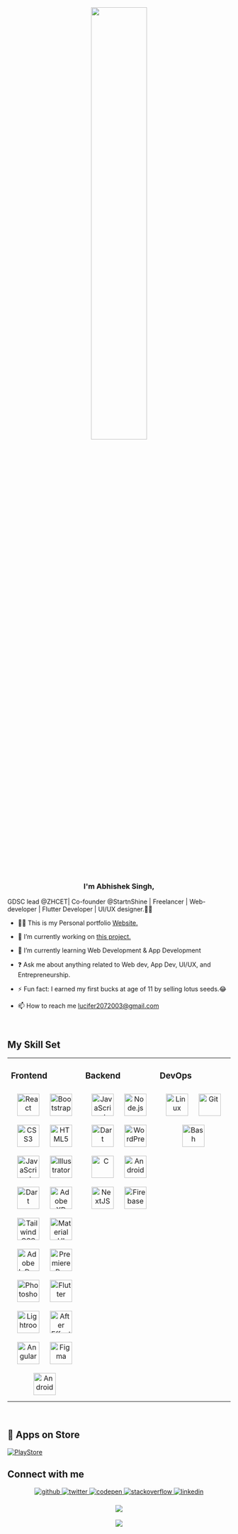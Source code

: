 <div align="center">
<img src="https://user-images.githubusercontent.com/98517363/227380175-923d450b-d608-45fd-8d23-ccc1d26eb83b.gif" align="center" style="width: 50%" />
</div>  
  

### <div align="center">I'm Abhishek Singh, 
GDSC lead @ZHCET| Co-founder @StartnShine | Freelancer | Web-developer | Flutter Developer | UI/UX designer.👨‍💻 </div>  
   - 🙍‍♂ This is my Personal portfolio [Website.](https://abhishek-207.github.io/Abhishek-Singh_portfolio-Website/)
  

- 🔭 I’m currently working on [this project.](https://abhishek-207.github.io/Abhishek-Singh_portfolio-Website/)  
  

- 🌱 I’m currently learning Web Development & App Development



- ❓ Ask me about anything related to Web dev, App Dev, UI/UX, and Entrepreneurship.
  

- ⚡ Fun fact: I earned my first bucks at age of 11 by selling lotus seeds.😂  
  

- 📫 How to reach me lucifer2072003@gmail.com  
  

<br/>  


## My Skill Set  
<table><tr><td valign="top" width="33%">



### Frontend  
<div align="center">  
<a href="https://reactjs.org/" target="_blank"><img style="margin: 10px" src="https://profilinator.rishav.dev/skills-assets/react-original-wordmark.svg" alt="React" height="50" /></a>  
<a href="https://getbootstrap.com/docs/3.4/javascript/" target="_blank"><img style="margin: 10px" src="https://profilinator.rishav.dev/skills-assets/bootstrap-plain.svg" alt="Bootstrap" height="50" /></a>  
<a href="https://www.w3schools.com/css/" target="_blank"><img style="margin: 10px" src="https://profilinator.rishav.dev/skills-assets/css3-original-wordmark.svg" alt="CSS3" height="50" /></a>  
<a href="https://en.wikipedia.org/wiki/HTML5" target="_blank"><img style="margin: 10px" src="https://profilinator.rishav.dev/skills-assets/html5-original-wordmark.svg" alt="HTML5" height="50" /></a>  
<a href="https://www.javascript.com/" target="_blank"><img style="margin: 10px" src="https://profilinator.rishav.dev/skills-assets/javascript-original.svg" alt="JavaScript" height="50" /></a>  
<a href="https://www.adobe.com/in/products/illustrator.html" target="_blank"><img style="margin: 10px" src="https://profilinator.rishav.dev/skills-assets/adobe_illustrator-icon.svg" alt="Illustrator" height="50" /></a>  
<a href="https://dart.dev/" target="_blank"><img style="margin: 10px" src="https://profilinator.rishav.dev/skills-assets/dartlang-icon.svg" alt="Dart" height="50" /></a>  
<a href="https://www.adobe.com/in/products/xd.html" target="_blank"><img style="margin: 10px" src="https://profilinator.rishav.dev/skills-assets/adobexd.png" alt="Adobe XD" height="50" /></a>  
<a href="https://www.tailwindcss.com/" target="_blank"><img style="margin: 10px" src="https://profilinator.rishav.dev/skills-assets/tailwindcss.svg" alt="Tailwind CSS" height="50" /></a>  
<a href="https://mui.com/" target="_blank"><img style="margin: 10px" src="https://profilinator.rishav.dev/skills-assets/mui.png" alt="Material UI" height="50" /></a>  
<a href="https://www.adobe.com/in/products/indesign.html" target="_blank"><img style="margin: 10px" src="https://profilinator.rishav.dev/skills-assets/adobeindesign.svg" alt="Adobe InDesign" height="50" /></a>  
<a href="https://www.adobe.com/in/products/premiere.html" target="_blank"><img style="margin: 10px" src="https://profilinator.rishav.dev/skills-assets/adobepremierepro.png" alt="Premiere Pro" height="50" /></a>  
<a href="https://www.adobe.com/in/products/photoshop.html" target="_blank"><img style="margin: 10px" src="https://profilinator.rishav.dev/skills-assets/photoshop-plain.svg" alt="Photoshop" height="50" /></a>  
<a href="https://flutter.dev/" target="_blank"><img style="margin: 10px" src="https://profilinator.rishav.dev/skills-assets/flutterio-icon.svg" alt="Flutter" height="50" /></a>  
<a href="https://www.adobe.com/products/photoshop-lightroom.html" target="_blank"><img style="margin: 10px" src="https://profilinator.rishav.dev/skills-assets/lightroom.png" alt="Lightroom" height="50" /></a>  
<a href="https://www.adobe.com/in/products/aftereffects.html" target="_blank"><img style="margin: 10px" src="https://profilinator.rishav.dev/skills-assets/aftereffects.png" alt="After Effects" height="50" /></a>  
<a href="https://angular.io/" target="_blank"><img style="margin: 10px" src="https://profilinator.rishav.dev/skills-assets/angularjs-original.svg" alt="Angular" height="50" /></a>  
<a href="https://www.figma.com/" target="_blank"><img style="margin: 10px" src="https://profilinator.rishav.dev/skills-assets/figma-icon.svg" alt="Figma" height="50" /></a>  
<a href="https://www.android.com/intl/en_in/" target="_blank"><img style="margin: 10px" src="https://profilinator.rishav.dev/skills-assets/android-original-wordmark.svg" alt="Android" height="50" /></a>  
</div>

</td><td valign="top" width="33%">



### Backend  
<div align="center">  
<a href="https://www.javascript.com/" target="_blank"><img style="margin: 10px" src="https://profilinator.rishav.dev/skills-assets/javascript-original.svg" alt="JavaScript" height="50" /></a>  
<a href="https://nodejs.org/" target="_blank"><img style="margin: 10px" src="https://profilinator.rishav.dev/skills-assets/nodejs-original-wordmark.svg" alt="Node.js" height="50" /></a>  
<a href="https://dart.dev/" target="_blank"><img style="margin: 10px" src="https://profilinator.rishav.dev/skills-assets/dartlang-icon.svg" alt="Dart" height="50" /></a>  
<a href="https://wordpress.com/" target="_blank"><img style="margin: 10px" src="https://profilinator.rishav.dev/skills-assets/wordpress.png" alt="WordPress" height="50" /></a>  
<a href="https://www.cprogramming.com/" target="_blank"><img style="margin: 10px" src="https://profilinator.rishav.dev/skills-assets/c-original.svg" alt="C" height="50" /></a>  
<a href="https://www.android.com/intl/en_in/" target="_blank"><img style="margin: 10px" src="https://profilinator.rishav.dev/skills-assets/android-original-wordmark.svg" alt="Android" height="50" /></a>  
<a href="https://nextjs.org/" target="_blank"><img style="margin: 10px" src="https://profilinator.rishav.dev/skills-assets/nextjs.png" alt="NextJS" height="50" /></a>  
<a href="https://firebase.google.com/" target="_blank"><img style="margin: 10px" src="https://profilinator.rishav.dev/skills-assets/firebase.png" alt="Firebase" height="50" /></a>  
</div>

</td><td valign="top" width="33%">



### DevOps  
<div align="center">  
<a href="https://www.linux.org/" target="_blank"><img style="margin: 10px" src="https://profilinator.rishav.dev/skills-assets/linux-original.svg" alt="Linux" height="50" /></a>  
<a href="https://github.com/" target="_blank"><img style="margin: 10px" src="https://profilinator.rishav.dev/skills-assets/git-scm-icon.svg" alt="Git" height="50" /></a>  
<a href="https://www.gnu.org/software/bash/" target="_blank"><img style="margin: 10px" src="https://profilinator.rishav.dev/skills-assets/gnu_bash-icon.svg" alt="Bash" height="50" /></a>  
</div>

</td></tr></table>  

<br/>  

## 🛒 Apps on Store
[![PlayStore](https://img.shields.io/badge/Google_Play-414141?style=for-the-badge&logo=google-play&logoColor=white)](https://play.google.com/store/apps/details?id=com.mycompany.startnshine&hl=en) 


## Connect with me  
<div align="center">
<a href="https://github.com/https://github.com/Abhishek-207" target="_blank">
<img src=https://img.shields.io/badge/github-%2324292e.svg?&style=for-the-badge&logo=github&logoColor=white alt=github style="margin-bottom: 5px;" />
</a>
<a href="https://twitter.com/Alpha_2071" target="_blank">
<img src=https://img.shields.io/badge/twitter-%2300acee.svg?&style=for-the-badge&logo=twitter&logoColor=white alt=twitter style="margin-bottom: 5px;" />
</a>
<a href="https://codepen.com/https://codepen.io/abhishek-207s" target="_blank">
<img src=https://img.shields.io/badge/codepen-%23131417.svg?&style=for-the-badge&logo=codepen&logoColor=white alt=codepen style="margin-bottom: 5px;" />
</a>
<a href="https://stackoverflow.com/users/https://stackoverflow.com/users/21238401/abhishek-singh" target="_blank">
<img src=https://img.shields.io/badge/stackoverflow-%23F28032.svg?&style=for-the-badge&logo=stackoverflow&logoColor=white alt=stackoverflow style="margin-bottom: 5px;" />
</a>
<a href="https://www.linkedin.com/in/abhishek-singh2073/" target="_blank">
<img src=https://img.shields.io/badge/linkedin-%231E77B5.svg?&style=for-the-badge&logo=linkedin&logoColor=white alt=linkedin style="margin-bottom: 5px;" />
</a>  
</div>  
  

<br/>  


<!-- ## Github Stats  
<div align="center"><img src="https://github-readme-stats.vercel.app/api?username=Abhishek-207&show_icons=true&count_private=true&hide_border=true" align="center" /></div>  

<br/>  


  

<br/>  
 -->
<div align="center"><img src="https://spotify-github-profile.vercel.app/api/view?uid=31hws745ktltjnjxsmlt2m2liocm&cover_image=true&theme=default&show_offline=false&background_color=121212&interchange=false" /></div>  

<br/>  

<div align="center">
<img src="https://komarev.com/ghpvc/?username=Abhishek-207&&style=flat-square" align="center" />
</div>  
  

<br/>  

<div align="center"></div>
<br />
